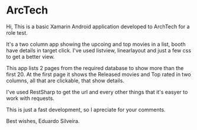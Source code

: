 # ArcTech
Hi,
This is a basic Xamarin Android application developed to ArchTech for a role test.

It's a two column app showing the upcoing and top movies in a list,
booth have details in target click.
I've used listview, linearlayout and just a few css to get a better view.

This app lists 2 pages from the required database to show more than the first 20.
At the first page it shows the Released movies and Top rated in two columns,
all that are clickable, that show details.

I've used RestSharp to get the url and every other things that it's easyer to work with requests.

This is just a fast development, 
so I apreciate for your comments.

Best wishes,
Eduardo Silveira.
